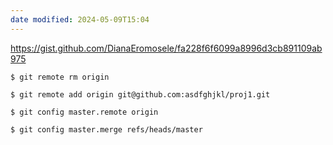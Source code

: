 ```yaml
---
date modified: 2024-05-09T15:04
---
```


https://gist.github.com/DianaEromosele/fa228f6f6099a8996d3cb891109ab975

```
$ git remote rm origin

$ git remote add origin git@github.com:asdfghjkl/proj1.git

$ git config master.remote origin

$ git config master.merge refs/heads/master
```
